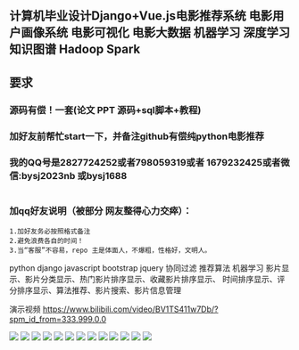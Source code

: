 ## 计算机毕业设计Django+Vue.js电影推荐系统 电影用户画像系统 电影可视化 电影大数据 机器学习 深度学习 知识图谱 Hadoop Spark

## 要求
### 源码有偿！一套(论文 PPT 源码+sql脚本+教程)

### 
### 加好友前帮忙start一下，并备注github有偿纯python电影推荐
### 我的QQ号是2827724252或者798059319或者 1679232425或者微信:bysj2023nb 或bysj1688

# 

### 加qq好友说明（被部分 网友整得心力交瘁）：
    1.加好友务必按照格式备注
    2.避免浪费各自的时间！
    3.当“客服”不容易，repo 主是体面人，不爆粗，性格好，文明人。
	
	
python django javascript bootstrap jquery 协同过滤 推荐算法 机器学习
影片显示、影片分类显示、热门影片排序显示、收藏影片排序显示、
时间排序显示、评分排序显示、算法推荐、影片搜索、影片信息管理

演示视频
https://www.bilibili.com/video/BV1TS411w7Db/?spm_id_from=333.999.0.0

![](8.png)
![](9.png)
![](10.png)
![](11.png)
![](12.png)
![](13.png)
![](1.png)
![](2.png)
![](3.png)
![](4.png)
![](5.png)
![](6.png)
![](7.png)




